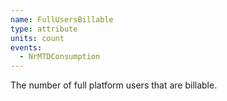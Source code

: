 ```yaml
---
name: FullUsersBillable
type: attribute
units: count
events:
  - NrMTDConsumption
---
```


The number of full platform users that are billable.